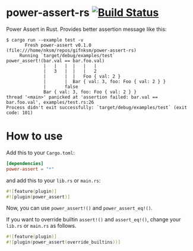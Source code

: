 # power-assert-rs [![Build Status](https://travis-ci.org/gifnksm/power-assert-rs.svg)](https://travis-ci.org/gifnksm/power-assert-rs)
Power Assert in Rust. Provides better assertion message like this:

```
$ cargo run --example test -v
       Fresh power-assert v0.1.0 (file:///home/nksm/repos/gifnksm/power-assert-rs)
     Running `target/debug/examples/test`
power_assert!(bar.val == bar.foo.val)
              |   |   |  |   |   |
              |   3   |  |   |   2
              |       |  |   Foo { val: 2 }
              |       |  Bar { val: 3, foo: Foo { val: 2 } }
              |       false
              Bar { val: 3, foo: Foo { val: 2 } }
thread '<main>' panicked at 'assertion failed: bar.val == bar.foo.val', examples/test.rs:26
Process didn't exit successfully: `target/debug/examples/test` (exit code: 101)
```

# How to use

Add this to your `Cargo.toml`:

```toml
[dependencies]
power-assert = "*"
```

and add this to your `lib.rs` or `main.rs`:

```rust
#![feature(plugin)]
#![plugin(power_assert)]
```

Now, you can use `power_assert!()` and `power_assert_eq!()`.

If you want to override builtin `assert!()` and `assert_eq!()`, change your `lib.rs` or `main.rs` as follows.

```rust
#![feature(plugin)]
#![plugin(power_assert(override_builtins))]
```
